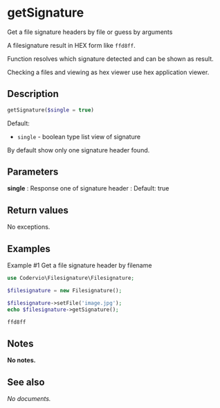# getSignature

Get a file signature headers by file or guess by arguments

A filesignature result in HEX form like `ffd8ff`.

Function resolves which signature detected and can be shown as result.

Checking a files and viewing as hex viewer use hex application viewer.

## Description

```php
getSignature($single = true)
```

Default:
- `single` - boolean type list view of signature

By default show only one signature header found.

## Parameters

__single__
: Response one of signature header
: Default: true

## Return values

No exceptions.

## Examples

Example #1 Get a file signature header by filename
```php
use Codervio\Filesignature\Filesignature;

$filesignature = new Filesignature();

$filesignature->setFile('image.jpg');
echo $filesignature->getSignature();
```

```php
ffd8ff
```

## Notes

__No notes.__

## See also

_No documents._
